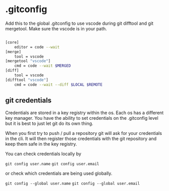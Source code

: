 
# .gitconfig

Add this to the global .gitconfig to use vscode during git difftool and git mergetool. Make sure the vscode is in your path.

``` bash

[core]
    editor = code --wait
[merge]
    tool = vscode
[mergetool "vscode"]
    cmd = code --wait $MERGED
[diff]
    tool = vscode
[difftool "vscode"]
    cmd = code --wait --diff $LOCAL $REMOTE

```

## git credentials

Credentials are stored in a key registry within the os. Each os has a different key manager. You have the ability to set credentials on the .gitconfig level but it is best to just let git do its own thing. 

When you first try to push / pull a repository git will ask for your credentials in the cli. It will then register those credentials with the git repository and keep them safe in the key registry. 

You can check credentials locally by

`git config user.name`
`git config user.email`

or check which credentials are being used globally.

`git config --global user.name`
`git config --global user.email`
